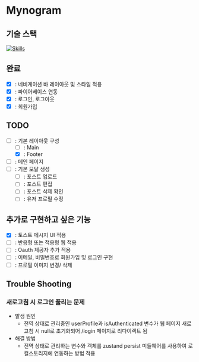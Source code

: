 # Mynogram

## 기술 스택
[![Skills](https://skillicons.dev/icons?i=react,ts,tailwind)](https://skillicons.dev)

## 완료
- [x] : 네비게이션 바 레이아웃 및 스타일 적용
- [x] : 파이어베이스 연동
- [x] : 로그인, 로그아웃
- [x] : 회원가입

## TODO
- [ ] : 기본 레이아웃 구성
  - [ ] : Main
  - [x] : Footer
- [ ] : 메인 페이지
- [ ] : 기본 모달 생성
  - [ ] : 포스트 업로드
  - [ ] : 포스트 편집
  - [ ] : 포스트 삭제 확인
  - [ ] : 유저 프로필 수정

## 추가로 구현하고 싶은 기능
- [x] : 토스트 메시지 UI 적용
- [ ] : 반응형 또는 적응형 웹 적용
- [ ] : Oauth 제공자 추가 적용
- [ ] : 이메일, 비밀번호로 회원가입 및 로그인 구현
- [ ] : 프로필 이미지 변경/ 삭제

## Trouble Shooting
### 새로고침 시 로그인 풀리는 문제
  - 발생 원인
    - 전역 상태로 관리중인 userProfile과 isAuthenticated 변수가 웹 페이지 새로 고침 시 null로 초기화되어 /login 페이지로 리다이렉트 됨 
  - 해결 방법
    - 전역 상태로 관리하는 변수와 객체를 zustand persist 미들웨어를 사용하여 로컬스토리지에 연동하는 방법 적용

  
